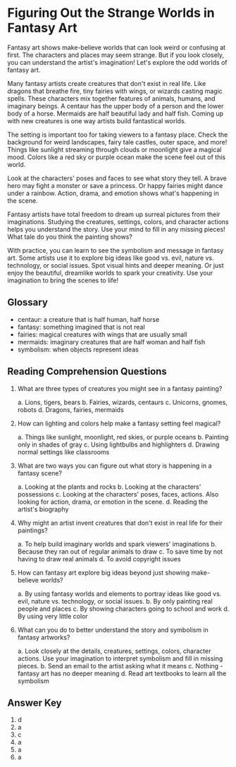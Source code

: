 # Figuring Out the Strange Worlds in Fantasy Art

Fantasy art shows make-believe worlds that can look weird or confusing at first. The characters and places may seem strange. But if you look closely, you can understand the artist's imagination! Let's explore the odd worlds of fantasy art.

Many fantasy artists create creatures that don't exist in real life. Like dragons that breathe fire, tiny fairies with wings, or wizards casting magic spells. These characters mix together features of animals, humans, and imaginary beings. A centaur has the upper body of a person and the lower body of a horse. Mermaids are half beautiful lady and half fish. Coming up with new creatures is one way artists build fantastical worlds.

The setting is important too for taking viewers to a fantasy place. Check the background for weird landscapes, fairy tale castles, outer space, and more! Things like sunlight streaming through clouds or moonlight give a magical mood. Colors like a red sky or purple ocean make the scene feel out of this world.

Look at the characters' poses and faces to see what story they tell. A brave hero may fight a monster or save a princess. Or happy fairies might dance under a rainbow. Action, drama, and emotion shows what's happening in the scene.

Fantasy artists have total freedom to dream up surreal pictures from their imaginations. Studying the creatures, settings, colors, and character actions helps you understand the story. Use your mind to fill in any missing pieces! What tale do you think the painting shows?

With practice, you can learn to see the symbolism and message in fantasy art. Some artists use it to explore big ideas like good vs. evil, nature vs. technology, or social issues. Spot visual hints and deeper meaning. Or just enjoy the beautiful, dreamlike worlds to spark your creativity. Use your imagination to bring the scenes to life!

## Glossary

- centaur: a creature that is half human, half horse
- fantasy: something imagined that is not real
- fairies: magical creatures with wings that are usually small
- mermaids: imaginary creatures that are half woman and half fish
- symbolism: when objects represent ideas

## Reading Comprehension Questions

1. What are three types of creatures you might see in a fantasy painting?

   a. Lions, tigers, bears
   b. Fairies, wizards, centaurs
   c. Unicorns, gnomes, robots
   d. Dragons, fairies, mermaids

2. How can lighting and colors help make a fantasy setting feel magical?

   a. Things like sunlight, moonlight, red skies, or purple oceans
   b. Painting only in shades of gray
   c. Using lightbulbs and highlighters
   d. Drawing normal settings like classrooms

3. What are two ways you can figure out what story is happening in a fantasy scene?

   a. Looking at the plants and rocks
   b. Looking at the characters' possessions
   c. Looking at the characters' poses, faces, actions. Also looking for action, drama, or emotion in the scene.
   d. Reading the artist's biography

4. Why might an artist invent creatures that don't exist in real life for their paintings?

   a. To help build imaginary worlds and spark viewers' imaginations
   b. Because they ran out of regular animals to draw
   c. To save time by not having to draw real animals
   d. To avoid copyright issues

5. How can fantasy art explore big ideas beyond just showing make-believe worlds?

   a. By using fantasy worlds and elements to portray ideas like good vs. evil, nature vs. technology, or social issues.
   b. By only painting real people and places
   c. By showing characters going to school and work
   d. By using very little color

6. What can you do to better understand the story and symbolism in fantasy artworks?

   a. Look closely at the details, creatures, settings, colors, character actions. Use your imagination to interpret symbolism and fill in missing pieces.
   b. Send an email to the artist asking what it means
   c. Nothing - fantasy art has no deeper meaning
   d. Read art textbooks to learn all the symbolism

## Answer Key

1. d
2. a
3. c
4. a
5. a
6. a
